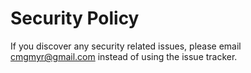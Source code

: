 # Security Policy

If you discover any security related issues, please email cmgmyr@gmail.com instead of using the issue tracker.